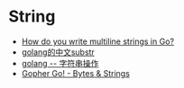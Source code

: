 # String

* [How do you write multiline strings in Go?](http://stackoverflow.com/questions/7933460/how-do-you-write-multiline-strings-in-go)
* [golang的中文substr](http://golangtc.com/t/570afc04b09ecc66b90002cd)
* [golang -- 字符串操作](http://my.oschina.net/1123581321/blog/192971)
* [Gopher Go! - Bytes & Strings](https://vluxe.io/golang-bytes.html)
